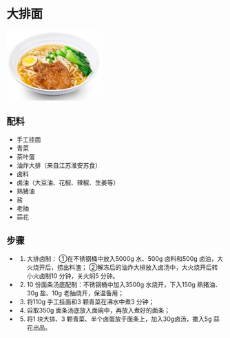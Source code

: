 # 大排面

![大排面](../images/大排面.png)

## 配料

- 手工挂面
- 青菜
- 茶叶蛋
- 油炸大排（来自江苏淮安苏食）
- 卤料
- 卤油（大豆油、花椒、辣椒、生姜等）
- 熟猪油
- 盐
- 老抽
- 蒜花

## 步骤

- 1. 大排卤制：
     ①在不锈钢桶中放入5000g 水、500g 卤料和500g 卤油，大火烧开后，捞出料渣；
     ②解冻后的油炸大排放入卤汤中，大火烧开后转小火卤制10 分钟，关火焖5 分钟。
- 2. 10 份面条汤底配制：不锈钢桶中加入3500g 水烧开，下入150g 熟猪油、30g 盐、10g 老抽烧开，保温备用；
- 3. 将110g 手工挂面和3 颗青菜在沸水中煮3 分钟；
- 4. 舀取350g 面条汤底放入面碗中，再放入煮好的面条；
- 5. 将1 块大排、3 颗青菜、半个卤蛋放于面条上，加入30g卤汤，撒入5g 蒜花出品。
